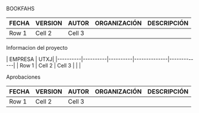 BOOKFAHS


| FECHA    | VERSION  | AUTOR    | ORGANIZACIÓN | DESCRIPCIÓN |
|----------|----------|----------|--------------|-------------|
| Row 1    | Cell 2   | Cell 3   |              |             |

Informacion del proyecto

| EMPRESA  | UTXJ|
|----------|----------|----------|--------------|-------------|
| Row 1    | Cell 2   | Cell 3   |              |             |

Aprobaciones

| FECHA    | VERSION  | AUTOR    | ORGANIZACIÓN | DESCRIPCIÓN |
|----------|----------|----------|--------------|-------------|
| Row 1    | Cell 2   | Cell 3   |              |             |
